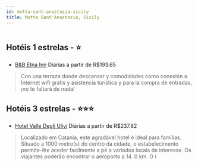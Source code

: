 ```yaml
---
id: motta-sant-anastasia-sicily
title: Motta Sant'Anastasia, Sicily
---
```


<center><img src="http://cdn.smyrooms.com/cloudcontent/fotos/agregadorHotelero/0023/33040/2333040/1.jpg?f=15045716" alt="" /></center>


## Hotéis 1 estrelas - ⭐️

-    [B&B Etna Inn](https://www.hurb.com/hoteis/motta-sant-anastasia/b-b-etna-inn-JNP-JP132843?cmp=18055) Diárias a partir de R$193.65
   > Con una terraza donde descansar y comodidades como conexión a Internet wifi gratis y asistencia turística y para la compra de entradas, ¡no te faltará de nada!

## Hotéis 3 estrelas - ⭐️⭐️⭐️

-    [Hotel Valle Degli Ulivi](https://www.hurb.com/hoteis/motta-sant-anastasia/hotel-valle-degli-ulivi-JNP-JP247692?cmp=18055) Diárias a partir de R$237.82
   > Localizado em Catania, este agradável hotel é ideal para famílias. Situado a 1000 metro(s) do centro da cidade, o estabelecimento permite-lhe aceder facilmente a pé a variados locais de interesse. Os viajantes poderão encontrar o aeroporto a 14. 0 km. O i
